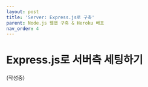 ```yaml
---
layout: post
title: 'Server: Express.js로 구축'
parent: Node.js 웹앱 구축 & Heroku 배포
nav_order: 4
---
```


# Express.js로 서버측 세팅하기
(작성중)